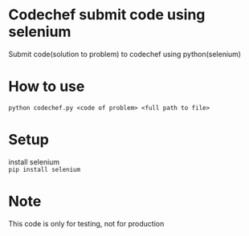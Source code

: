 # Codechef submit code using selenium

Submit code(solution to problem) to codechef using python(selenium) 

# How to use
`python codechef.py <code of problem> <full path to file>`

# Setup

install selenium<br>
`pip install selenium`

# Note
This code is only for testing, not for production

